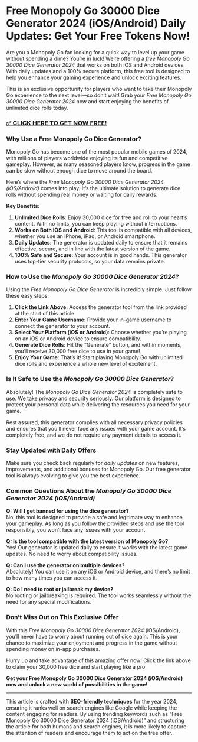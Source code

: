 # Free Monopoly Go 30000 Dice Generator 2024 (iOS/Android) Daily Updates: Get Your Free Tokens Now!

Are you a Monopoly Go fan looking for a quick way to level up your game without spending a dime? You’re in luck! We’re offering a *free Monopoly Go 30000 Dice Generator 2024* that works on both iOS and Android devices. With daily updates and a 100% secure platform, this free tool is designed to help you enhance your gaming experience and unlock exciting features.

This is an exclusive opportunity for players who want to take their Monopoly Go experience to the next level—so don’t wait! Grab your *Free Monopoly Go 30000 Dice Generator 2024* now and start enjoying the benefits of unlimited dice rolls today.

### [✅ CLICK HERE TO GET NOW FREE!](https://freeforyou.xyz/monopoly/go/)

### Why Use a Free Monopoly Go Dice Generator?

Monopoly Go has become one of the most popular mobile games of 2024, with millions of players worldwide enjoying its fun and competitive gameplay. However, as many seasoned players know, progress in the game can be slow without enough dice to move around the board.

Here’s where the *Free Monopoly Go 30000 Dice Generator 2024 (iOS/Android)* comes into play. It’s the ultimate solution to generate dice rolls without spending real money or waiting for daily rewards.

**Key Benefits:**

1. **Unlimited Dice Rolls**: Enjoy 30,000 dice for free and roll to your heart’s content. With no limits, you can keep playing without interruptions.
2. **Works on Both iOS and Android**: This tool is compatible with all devices, whether you use an iPhone, iPad, or Android smartphone.
3. **Daily Updates**: The generator is updated daily to ensure that it remains effective, secure, and in line with the latest version of the game.
4. **100% Safe and Secure**: Your account is in good hands. This generator uses top-tier security protocols, so your data remains private.

### How to Use the *Monopoly Go 30000 Dice Generator 2024*?

Using the *Free Monopoly Go Dice Generator* is incredibly simple. Just follow these easy steps:

1. **Click the Link Above**: Access the generator tool from the link provided at the start of this article.
2. **Enter Your Game Username**: Provide your in-game username to connect the generator to your account.
3. **Select Your Platform (iOS or Android)**: Choose whether you’re playing on an iOS or Android device to ensure compatibility.
4. **Generate Dice Rolls**: Hit the “Generate” button, and within moments, you’ll receive 30,000 free dice to use in your game!
5. **Enjoy Your Game**: That’s it! Start playing Monopoly Go with unlimited dice rolls and experience a whole new level of excitement.

### Is It Safe to Use the *Monopoly Go 30000 Dice Generator*?

Absolutely! The *Monopoly Go Dice Generator 2024* is completely safe to use. We take privacy and security seriously. Our platform is designed to protect your personal data while delivering the resources you need for your game.

Rest assured, this generator complies with all necessary privacy policies and ensures that you’ll never face any issues with your game account. It’s completely free, and we do not require any payment details to access it.

### Stay Updated with Daily Offers

Make sure you check back regularly for *daily updates* on new features, improvements, and additional bonuses for Monopoly Go. Our free generator tool is always evolving to give you the best experience.

### Common Questions About the *Monopoly Go 30000 Dice Generator 2024 (iOS/Android)*

**Q: Will I get banned for using the dice generator?**  
No, this tool is designed to provide a safe and legitimate way to enhance your gameplay. As long as you follow the provided steps and use the tool responsibly, you won’t face any issues with your account.

**Q: Is the tool compatible with the latest version of Monopoly Go?**  
Yes! Our generator is updated daily to ensure it works with the latest game updates. No need to worry about compatibility issues.

**Q: Can I use the generator on multiple devices?**  
Absolutely! You can use it on any iOS or Android device, and there’s no limit to how many times you can access it.

**Q: Do I need to root or jailbreak my device?**  
No rooting or jailbreaking is required. The tool works seamlessly without the need for any special modifications.

### Don’t Miss Out on This Exclusive Offer

With this *Free Monopoly Go 30000 Dice Generator 2024* (iOS/Android), you’ll never have to worry about running out of dice again. This is your chance to maximize your enjoyment and progress in the game without spending money on in-app purchases.

Hurry up and take advantage of this amazing offer now! Click the link above to claim your 30,000 free dice and start playing like a pro.

**Get your Free Monopoly Go 30000 Dice Generator 2024 (iOS/Android) now and unlock a new world of possibilities in the game!**

---

This article is crafted with **SEO-friendly techniques** for the year 2024, ensuring it ranks well on search engines like Google while keeping the content engaging for readers. By using trending keywords such as “Free Monopoly Go 30000 Dice Generator 2024 (iOS/Android)” and structuring the article for both humans and search engines, it is more likely to capture the attention of readers and encourage them to act on the free offer.
